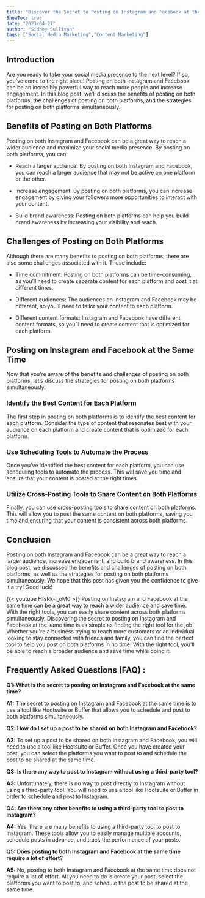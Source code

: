 ```yaml
---
title: "Discover the Secret to Posting on Instagram and Facebook at the Same Time!"
ShowToc: true 
date: "2023-04-27"
author: "Sidney Sullivan" 
tags: ["Social Media Marketing","Content Marketing"]
---
```

## Introduction

Are you ready to take your social media presence to the next level? If so, you’ve come to the right place! Posting on both Instagram and Facebook can be an incredibly powerful way to reach more people and increase engagement. In this blog post, we’ll discuss the benefits of posting on both platforms, the challenges of posting on both platforms, and the strategies for posting on both platforms simultaneously.

## Benefits of Posting on Both Platforms

Posting on both Instagram and Facebook can be a great way to reach a wider audience and maximize your social media presence. By posting on both platforms, you can:

* Reach a larger audience: By posting on both Instagram and Facebook, you can reach a larger audience that may not be active on one platform or the other.

* Increase engagement: By posting on both platforms, you can increase engagement by giving your followers more opportunities to interact with your content.

* Build brand awareness: Posting on both platforms can help you build brand awareness by increasing your visibility and reach.

## Challenges of Posting on Both Platforms

Although there are many benefits to posting on both platforms, there are also some challenges associated with it. These include:

* Time commitment: Posting on both platforms can be time-consuming, as you’ll need to create separate content for each platform and post it at different times.

* Different audiences: The audiences on Instagram and Facebook may be different, so you’ll need to tailor your content to each platform.

* Different content formats: Instagram and Facebook have different content formats, so you’ll need to create content that is optimized for each platform.

## Posting on Instagram and Facebook at the Same Time

Now that you’re aware of the benefits and challenges of posting on both platforms, let’s discuss the strategies for posting on both platforms simultaneously.

### Identify the Best Content for Each Platform

The first step in posting on both platforms is to identify the best content for each platform. Consider the type of content that resonates best with your audience on each platform and create content that is optimized for each platform.

### Use Scheduling Tools to Automate the Process

Once you’ve identified the best content for each platform, you can use scheduling tools to automate the process. This will save you time and ensure that your content is posted at the right times.

### Utilize Cross-Posting Tools to Share Content on Both Platforms

Finally, you can use cross-posting tools to share content on both platforms. This will allow you to post the same content on both platforms, saving you time and ensuring that your content is consistent across both platforms.

## Conclusion

Posting on both Instagram and Facebook can be a great way to reach a larger audience, increase engagement, and build brand awareness. In this blog post, we discussed the benefits and challenges of posting on both platforms, as well as the strategies for posting on both platforms simultaneously. We hope that this post has given you the confidence to give it a try! Good luck!

{{< youtube HfsRk-i_oM0 >}} 
Posting on Instagram and Facebook at the same time can be a great way to reach a wider audience and save time. With the right tools, you can easily share content across both platforms simultaneously. Discovering the secret to posting on Instagram and Facebook at the same time is as simple as finding the right tool for the job. Whether you're a business trying to reach more customers or an individual looking to stay connected with friends and family, you can find the perfect tool to help you post on both platforms in no time. With the right tool, you'll be able to reach a broader audience and save time while doing it.

## Frequently Asked Questions (FAQ) :
**Q1: What is the secret to posting on Instagram and Facebook at the same time?**

**A1:** The secret to posting on Instagram and Facebook at the same time is to use a tool like Hootsuite or Buffer that allows you to schedule and post to both platforms simultaneously. 

**Q2: How do I set up a post to be shared on both Instagram and Facebook?**

**A2:** To set up a post to be shared on both Instagram and Facebook, you will need to use a tool like Hootsuite or Buffer. Once you have created your post, you can select the platforms you want to post to and schedule the post to be shared at the same time. 

**Q3: Is there any way to post to Instagram without using a third-party tool?**

**A3:** Unfortunately, there is no way to post directly to Instagram without using a third-party tool. You will need to use a tool like Hootsuite or Buffer in order to schedule and post to Instagram. 

**Q4: Are there any other benefits to using a third-party tool to post to Instagram?**

**A4:** Yes, there are many benefits to using a third-party tool to post to Instagram. These tools allow you to easily manage multiple accounts, schedule posts in advance, and track the performance of your posts. 

**Q5: Does posting to both Instagram and Facebook at the same time require a lot of effort?**

**A5:** No, posting to both Instagram and Facebook at the same time does not require a lot of effort. All you need to do is create your post, select the platforms you want to post to, and schedule the post to be shared at the same time.



